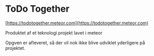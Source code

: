 # ToDo Together

[https://todotogether.meteor.com](https://todotogether.meteor.com)

Produktet af et teknologi projekt lavet i meteor

Opgven er afleveret, så der vil nok ikke blive udviklet yderligere på projektet.
